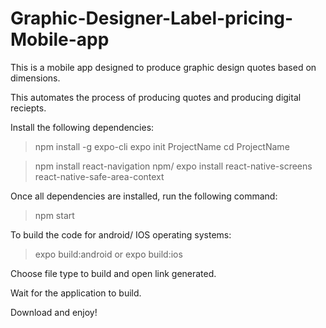 # Graphic-Designer-Label-pricing-Mobile-app

This is a mobile app designed to produce graphic design quotes based on dimensions.

This automates the process of producing quotes and producing digital reciepts.

Install the following dependencies:

> npm install -g expo-cli
> expo init ProjectName
> cd ProjectName



> npm install react-navigation
> npm/ expo install react-native-screens react-native-safe-area-context

Once all dependencies are installed, run the following command:
> npm start


To build the code for android/ IOS operating systems:
> expo build:android
or
> expo build:ios

Choose file type to build and open link generated.

Wait for the application to build.

Download and enjoy!
